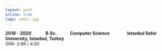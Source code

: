 ```yaml
---
layout: post
inline: true
logo: sehir.jpg
---
```


<b>2018 - 2020&emsp;&emsp;&emsp;&nbsp;B.Sc.&emsp;&emsp;&ensp;&ensp;Computer Science&emsp;&emsp;&emsp;&emsp;Istanbul Sehir University, Istanbul, Turkey</b>
<br>
<i>GPA: 3.96 / 4.00</i>
